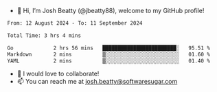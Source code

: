 - 👋 Hi, I’m Josh Beatty (@jbeatty88), welcome to my GitHub profile!

<!--START_SECTION:waka-->

```txt
From: 12 August 2024 - To: 11 September 2024

Total Time: 3 hrs 4 mins

Go             2 hrs 56 mins   ████████████████████████░   95.51 %
Markdown       2 mins          ▒░░░░░░░░░░░░░░░░░░░░░░░░   01.60 %
YAML           2 mins          ▒░░░░░░░░░░░░░░░░░░░░░░░░   01.40 %
```

<!--END_SECTION:waka-->

- 💞️ I would love to collaborate!
- 📫 You can reach me at josh.beatty@softwaresugar.com

<!---
jbeatty88/jbeatty88 is a ✨ special ✨ repository because its `README.md` (this file) appears on your GitHub profile.
You can click the Preview link to take a look at your changes.
--->
